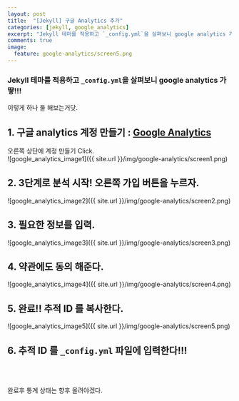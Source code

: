 ```yaml
---
layout: post
title:  "[Jekyll] 구글 Analytics 추가"
categories: [jekyll, google_analytics]
excerpt: "Jekyll 테마를 적용하고 `_config.yml`을 살펴보니 google analytics 가 땋!!!"
comments: true
image:
  feature: google-analytics/screen5.png
---
```


### Jekyll 테마를 적용하고 `_config.yml`을 살펴보니 google analytics 가 땋!!!

이렇게 하나 둘 해보는거닷.

## 1. 구글 analytics 계정 만들기 : [Google Analytics](http://www.google.com/intl/ko_ALL/analytics/index.html)
오른쪽 상단에 계정 만들기 Click.<br>
![google_analytics_image1]({{ site.url }}/img/google-analytics/screen1.png)

## 2. 3단계로 분석 시작! 오른쪽 가입 버튼을 누르자.
![google_analytics_image2]({{ site.url }}/img/google-analytics/screen2.png)

## 3. 필요한 정보를 입력.
![google_analytics_image3]({{ site.url }}/img/google-analytics/screen3.png)

## 4. 약관에도 동의 해준다.<br>
![google_analytics_image4]({{ site.url }}/img/google-analytics/screen4.png)

## 5. 완료!! 추적 ID 를 복사한다.
![google_analytics_image5]({{ site.url }}/img/google-analytics/screen5.png)

## 6. 추적 ID 를 `_config.yml` 파일에 입력한다!!!


<br>
<br>

완료후 통계 상태는 향후 올려야겠다.
